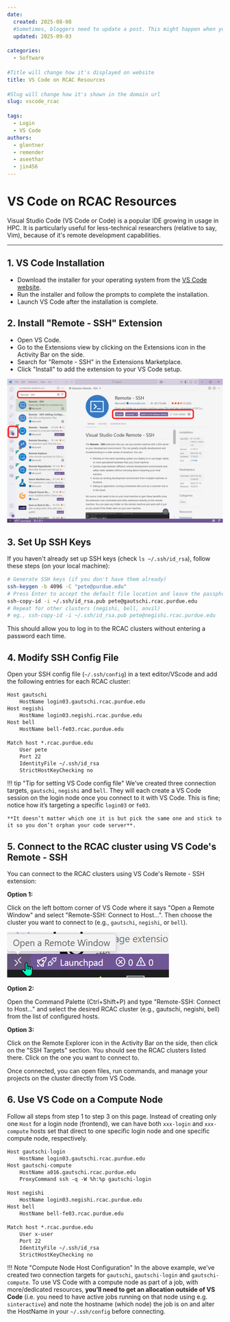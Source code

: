 ```yaml
---
date:
  created: 2025-08-08
  #Sometimes, bloggers need to update a post. This might happen when you make a mistake or when something changes that you need to reflect in the post. To indicate you have edited a post, you can include an updated date in the page header.
  updated: 2025-09-03

categories:
  - Software

#Title will change how it's displayed on website
title: VS Code on RCAC Resources

#Slug will change how it's shown in the domain url
slug: vscode_rcac

tags:
  - Login
  - VS Code
authors:
  - glentner
  - remender
  - aseethar
  - jin456
---
```


# VS Code on RCAC Resources

Visual Studio Code (VS Code or Code) is a popular IDE growing in usage in HPC. It is particularly useful for less-technical researchers (relative to say, Vim), because of it's remote development capabilities.


<!-- more -->

---

## 1. VS Code Installation

- Download the installer for your operating system from the [VS Code website](https://code.visualstudio.com).
- Run the installer and follow the prompts to complete the installation.
- Launch VS Code after the installation is complete.

## 2. Install "Remote - SSH" Extension

- Open VS Code.
- Go to the Extensions view by clicking on the Extensions icon in the Activity Bar on the side.
- Search for "Remote - SSH" in the Extensions Marketplace.
- Click "Install" to add the extension to your VS Code setup.

![VS code Remote SSH Extension](../blog_assets/vscode-extension.png)

## 3. Set Up SSH Keys

If you haven't already set up SSH keys (check `ls ~/.ssh/id_rsa`), follow these steps (on your local machine):

```bash
# Generate SSH keys (if you don't have them already)
ssh-keygen -b 4096 -C "pete@purdue.edu"
# Press Enter to accept the default file location and leave the passphrase empty for simplicity
ssh-copy-id -i ~/.ssh/id_rsa.pub pete@gautschi.rcac.purdue.edu
# Repeat for other clusters (negishi, bell, anvil)
# eg., ssh-copy-id -i ~/.ssh/id_rsa.pub pete@negishi.rcac.purdue.edu
```

This should allow you to log in to the RCAC clusters without entering a password each time.


## 4. Modify SSH Config File

Open your SSH config file (`~/.ssh/config`) in a text editor/VScode and add the following entries for each RCAC cluster:

``` title="~/.ssh/config"
Host gautschi
    HostName login03.gautschi.rcac.purdue.edu
Host negishi
    HostName login03.negishi.rcac.purdue.edu
Host bell
    HostName bell-fe03.rcac.purdue.edu

Match host *.rcac.purdue.edu
	User pete
	Port 22
	IdentityFile ~/.ssh/id_rsa
	StrictHostKeyChecking no
```

!!! tip "Tip for setting VS Code config file"
    We’ve created three connection targets, `gautschi`, `negishi` and `bell`. They will each create a VS Code session on the login node once you connect to it with VS Code. This is fine; notice how it’s targeting a specific `login03` or `fe03`. 

    **It doesn’t matter which one it is but pick the same one and stick to it so you don’t orphan your code server**.

## 5. Connect to the RCAC cluster using VS Code's Remote - SSH

You can connect to the RCAC clusters using VS Code's Remote - SSH extension:

**Option 1:**

Click on the left bottom corner of VS Code where it says "Open a Remote Window" and select "Remote-SSH: Connect to Host...". Then choose the cluster you want to connect to (e.g., `gautschi`, `negishi`, or `bell`).

![VS Code Remote SSH](../blog_assets/vscode-connect.png)

**Option 2:**

Open the Command Palette (Ctrl+Shift+P) and type "Remote-SSH: Connect to Host..." and select the desired RCAC cluster (e.g., gautschi, negishi, bell) from the list of configured hosts.


**Option 3:**

Click on the Remote Explorer icon in the Activity Bar on the side, then click on the "SSH Targets" section. You should see the RCAC clusters listed there. Click on the one you want to connect to.

Once connected, you can open files, run commands, and manage your projects on the cluster directly from VS Code.

## 6. Use VS Code on a Compute Node

Follow all steps from step 1 to step 3 on this page. Instead of creating only one `Host` for a login node (frontend), we can have both `xxx-login` and `xxx-compute` hosts set that direct to one specific login node and one specific compute node, respectively. 

``` title="~/.ssh/config"
Host gautschi-login
	HostName login03.gautschi.rcac.purdue.edu
Host gautschi-compute
	HostName a016.gautschi.rcac.purdue.edu
	ProxyCommand ssh -q -W %h:%p gautschi-login

Host negishi
    HostName login03.negishi.rcac.purdue.edu
Host bell
    HostName bell-fe03.rcac.purdue.edu

Match host *.rcac.purdue.edu
	User x-user
	Port 22
	IdentityFile ~/.ssh/id_rsa
	StrictHostKeyChecking no
```

!!! Note "Compute Node Host Configuration"
    In the above example, we’ve created two connection targets for `gautschi`, `gautschi-login` and `gautschi-compute`.  To use VS Code with a compute node as part of a job, with more/dedicated resources, **you’ll need to get an allocation outside of VS Code** (i.e. you need to have active jobs running on that node using e.g. `sinteractive`) and note the hostname (which node) the job is on and alter the HostName in your `~/.ssh/config` before connecting.

